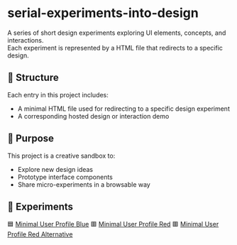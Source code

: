 # serial-experiments-into-design

A series of short design experiments exploring UI elements, concepts, and interactions.  
Each experiment is represented by a HTML file that redirects to a specific design.

## 📁 Structure

Each entry in this project includes:
- A minimal HTML file used for redirecting to a specific design experiment
- A corresponding hosted design or interaction demo

## 🚀 Purpose

This project is a creative sandbox to:
- Explore new design ideas
- Prototype interface components
- Share micro-experiments in a browsable way

## 🔗 Experiments

🟦 [Minimal User Profile Blue](https://adrian-bartos.github.io/serial-experiments-into-design/user-profile-blue.html) 🟥 [Minimal User Profile Red](https://adrian-bartos.github.io/serial-experiments-into-design/user-profile-red.html) 🟥
[Minimal User Profile Red Alternative](https://adrian-bartos.github.io/serial-experiments-into-design/user-profile-red-games.html)



